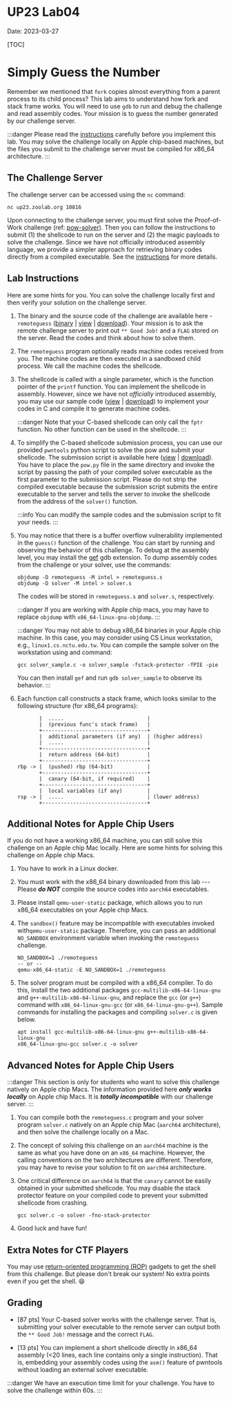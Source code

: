 UP23 Lab04
==========
Date: 2023-03-27

[TOC]

# Simply Guess the Number

Remember we mentioned that `fork` copies almost everything from a parent process to its child process? This lab aims to understand how fork and stack frame works. You will need to use `gdb` to run and debug the challenge and read assembly codes. Your mission is to guess the number generated by our challenge server.

:::danger
Please read the [instructions](#Lab-Instructions) carefully before you implement this lab. You may solve the challenge locally on Apple chip-based machines, but the files you submit to the challenge server must be compiled for x86_64 architecture.
:::

## The Challenge Server

The challenge server can be accessed using the `nc` command:

```
nc up23.zoolab.org 10816
```

Upon connecting to the challenge server, you must first solve the Proof-of-Work challenge (ref: [pow-solver](https://md.zoolab.org/s/EHSmQ0szV)). Then you can follow the instructions to submit (1) the shellcode to run on the server and (2) the magic payloads to solve the challenge. Since we have not officially introduced assembly language, we provide a simpler approach for retrieving binary codes directly from a compiled executable. See the [instructions](#Lab-Instructions) for more details.

## Lab Instructions

Here are some hints for you. You can solve the challenge locally first and then verify your solution on the challenge server.

1. The binary and the source code of the challenge are available here - `remoteguess` ([binary](https://up23.zoolab.org/up23/lab04/remoteguess) | [view](https://up23.zoolab.org/code.html?file=up23/lab04/remoteguess.c) | [download](https://up23.zoolab.org/up23/lab04/remoteguess.c)). Your mission is to ask the remote challenge server to print out `** Good Job!` and a `FLAG` stored on the server. Read the codes and think about how to solve them.

1. The `remoteguess` program optionally reads machine codes received from you. The machine codes are then executed in a sandboxed child process. We call the machine codes the shellcode.

1. The shellcode is called with a single parameter, which is the function pointer of the `printf` function. You can implement the shellcode in assembly. However, since we have not *officially* introduced assembly, you may use our sample code ([view](https://up23.zoolab.org/code.html?file=up23/lab04/solver_sample.c) | [download](https://up23.zoolab.org/up23/lab04/solver_sample.c)) to implement your codes in C and compile it to generate machine codes.
 
   :::danger
   Note that your C-based shellcode can only call the `fptr` function. No other function can be used in the shellcode.
   :::
   
1. To simplify the C-based shellcode submission process, you can use our provided `pwntools` python script to solve the pow and submit your shellcode. The submission script is available here ([view](https://up23.zoolab.org/code.html?file=up23/lab04/submit.py) | [download](https://up23.zoolab.org/up23/lab04/submit.py)). You have to place the `pow.py` file in the same directory and invoke the script by passing the path of your compiled solver executable as the first parameter to the submission script. Please do not strip the compiled executable because the submission script submits the entire executable to the server and tells the server to invoke the shellcode from the address of the `solver()` function.
 
   :::info
   You can modify the sample codes and the submission script to fit your needs.
   :::

1. You may notice that there is a buffer overflow vulnerability implemented in the `guess()` function of the challenge. You can start by running and observing the behavior of this challenge. To debug at the assembly level, you may install the [gef](https://github.com/hugsy/gef) gdb extension. To dump assembly codes from the challenge or your solver, use the commands:

   ```
   objdump -D remoteguess -M intel > remoteguess.s
   objdump -D solver -M intel > solver.s
   ```
   
   The codes will be stored in `remoteguess.s` and `solver.s`, respectively.
   
   :::danger
   If you are working with Apple chip macs, you may have to replace `objdump` with `x86_64-linux-gnu-objdump`.
   :::

   :::danger
   You may not able to debug x86_64 binaries in your Apple chip machine. In this case, you may consider using CS Linux workstation, e.g., `linux1.cs.nctu.edu.tw`. You can compile the sample solver on the workstation using and command:
   
   `gcc solver_sample.c -o solver_sample -fstack-protector -fPIE -pie`
   
   You can then install `gef` and run `gdb solver_sample` to observe its behavior.
   :::
   
1. Each function call constructs a stack frame, which looks similar to the following structure (for x86_64 programs):

   ```
          |  .....                           |
          |  (previous func's stack frame)   |
          +----------------------------------+
          |  additional parameters (if any)  | (higher address)
          |  .....                           |
          +----------------------------------+
          |  return address (64-bit)         |
          +----------------------------------+
   rbp -> |  (pushed) rbp (64-bit)           |
          +----------------------------------+
          |  canary (64-bit, if required)    |
          +----------------------------------+
          |  local variables (if any)        |
   rsp -> |  .....                           | (lower address)
          +----------------------------------+
   ```

## Additional Notes for Apple Chip Users

If you do not have a working x86_64 machine, you can still solve this challenge on an Apple chip Mac locally. Here are some hints for solving this challenge on Apple chip Macs.

1. You have to work in a Linux docker.

1. You must work with the x86_64 binary downloaded from this lab --- Please ***do NOT*** compile the source codes into `aarch64` executables.

1. Please install `qemu-user-static` package, which allows you to run x86_64 executables on your Apple chip Macs.

1. The `sandbox()` feature may be incompatible with executables invoked with`qemu-user-static` package. Therefore, you can pass an additional `NO_SANDBOX` environment variable when invoking the `remoteguess` challenge.

   ```
   NO_SANDBOX=1 ./remoteguess
   -- or --
   qemu-x86_64-static -E NO_SANDBOX=1 ./remoteguess
   ```

1. The solver program must be compiled with a x86_64 compiler. To do this, install the two additional packages `gcc-multilib-x86-64-linux-gnu` and `g++-multilib-x86-64-linux-gnu`, and replace the `gcc` (or `g++`) command with `x86_64-linux-gnu-gcc` (or `x86_64-linux-gnu-g++`). Sample commands for installing the packages and compiling `solver.c` is given below.

   ```
   apt install gcc-multilib-x86-64-linux-gnu g++-multilib-x86-64-linux-gnu
   x86_64-linux-gnu-gcc solver.c -o solver
   ```
 
## Advanced Notes for Apple Chip Users

:::danger
This section is only for students who want to solve this challenge natively on Apple chip Macs. The information provided here ***only works locally*** on Apple chip Macs. It is ***totally incompatible*** with our challenge server.
:::

1. You can compile both the `remoteguess.c` program and your solver program `solver.c` natively on an Apple chip Mac (`aarch64` architecture), and then solve the challenge locally on a Mac.

1. The concept of solving this challenge on an `aarch64` machine is the same as what you have done on an `x86_64` machine. However, the calling conventions on the two architectures are different. Therefore, you may have to revise your solution to fit on `aarch64` architecture.

1. One critical difference on `aarch64` is that the `canary` cannot be easily obtained in your submitted shellcode. You may disable the stack protector feature on your compiled code to prevent your submitted shellcode from crashing.

   ```
   gcc solver.c -o solver -fno-stack-protector
   ```

1. Good luck and have fun!

## Extra Notes for CTF Players

You may use [return-oriented programming (ROP)](https://en.wikipedia.org/wiki/Return-oriented_programming) gadgets to get the shell from this challenge. But please don't break our system! No extra points even if you get the shell. :satisfied:

## Grading

- [87 pts] Your C-based solver works with the challenge server. That is, submitting your solver executable to the remote server can output both the `** Good Job!` message and the correct `FLAG`.

- [13 pts] You can implement a short shellcode directly in x86_64 assembly (<20 lines, each line contains only a single instruction). That is, embedding your assembly codes using the `asm()` feature of pwntools without loading an external solver executable.

:::danger
We have an execution time limit for your challenge. You have to solve the challenge within 60s.
:::